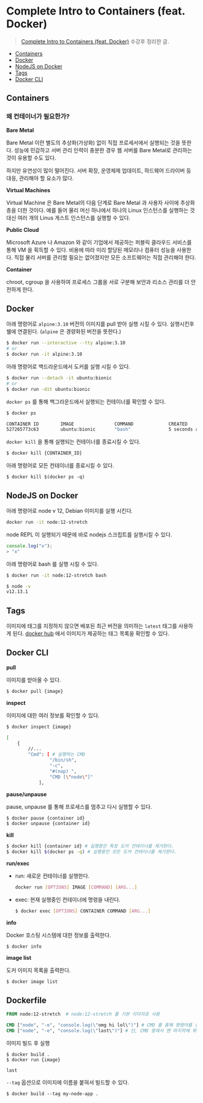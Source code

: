 # Complete Intro to Containers (feat. Docker)

> [Complete Intro to Containers (feat. Docker)](https://frontendmasters.com/courses/complete-intro-containers) 수강후 정리한 글.

- [Containers](#containers)
- [Docker](#docker)
- [NodeJS on Docker](#nodejs-on-docker)
- [Tags](#tags)
- [Docker CLI](#docker-cli)

## Containers

### 왜 컨테이너가 필요한가?

**Bare Metal**

Bare Metal 이란 별도의 추상화(가상화) 없이 직접 프로세서에서 실행되는 것을 뜻한다.
성능에 민감하고 서버 관리 인력이 충분한 경우 웹 서버를 Bare Metal로 관리하는 것이 유용할 수도 있다.

하지만 유연성이 많이 떨어진다. 서버 확장, 운영체제 업데이트, 하드웨어 드라이버 등 대응, 관리해야 할 요소가 많다.

**Virtual Machines**

Virtual Machine 은 Bare Metal의 다음 단계로 Bare Metal 과 사용자 사이에 추상화 층을 더한 것이다.
예를 들어 물리 머신 하나에서 하나의 Linux 인스턴스를 실행하는 것 대신 여러 개의 Linus 게스트 인스턴스를 실행할 수 있다.

**Public Cloud**

Microsoft Azure 나 Amazon 와 같이 기업에서 제공하는 퍼블릭 클라우드 서비스를 통해 VM 을 획득할 수 있다.
비용에 따라 미리 할당된 메모리나 컴퓨터 성능을 사용한다.
직접 물리 서버를 관리할 필요는 없어졌지만 모든 소프트웨어는 직접 관리해야 한다.

**Container**

chroot, cgroup 을 사용하여 프로세스 그룹을 서로 구분해 보안과 리소스 관리를 더 안전하게 한다.

## Docker

아래 명령어로 `alpine:3.10` 버전의 이미지를 pull 받아 실행 시킬 수 있다. 실행시킨후 쉘에 연결된다. (`alpine` 은 경량화된 버전을 뜻한다.)

```bash
$ docker run --interactive --tty alpine:3.10
# or
$ docker run -it alpine:3.10
```

아래 명령어로 백드라운드에서 도커를 실행 시킬 수 있다.

```bash
$ docker run --detach -it ubuntu:bionic
# or
$ docker run -dit ubuntu:bionic
```

`docker ps` 를 통해 백그라운드에서 실행되는 컨테이너를 확인할 수 있다.

```bash
$ docker ps

CONTAINER ID        IMAGE               COMMAND             CREATED             STATUS              PORTS               NAMES
527265773c63        ubuntu:bionic       "bash"              5 seconds ago       Up 5 seconds                            brave_euler
```

`docker kill` 을 통해 실행되는 컨테이너를 종료시킬 수 있다.

```bash
$ docker kill {CONTAINER_ID}
```

아래 명령어로 모든 컨테이너를 종료시킬 수 있다.

```
$ docker kill $(docker ps -q)
```

## NodeJS on Docker

아래 명령어로 node v 12, Debian 이미지를 실행 시킨다.

```bash
docker run -it node:12-stretch
```

node REPL 이 실행되기 때문에 바로 nodejs 스크립트를 실행시킬 수 있다.

```js
console.log("x");
> "x"
```

아래 명령어로 bash 를 실행 시킬 수 있다.

```bash
$ docker run -it node:12-stretch bash

$ node -v
v12.13.1
```

## Tags

이미지에 태그를 지정하지 않으면 배포된 최근 버전을 의미하는 `latest` 태그를 사용하게 된다.
[docker hub](https://hub.docker.com/) 에서 이미지가 제공하는 태그 목록을 확인할 수 있다.

## Docker CLI

**pull**

이미지를 받아올 수 있다.

```bash
$ docker pull {image}
```

**inspect**

이미지에 대한 여러 정보를 확인할 수 있다.

```bash
$ docker inspect {image}

[
    {
        //...
        "Cmd": [ # 실행하는 CMD
                "/bin/sh",
                "-c",
                "#(nop) ",
                "CMD [\"node\"]"
            ],
```

**pause/unpause**

pause, unpause 를 통해 프로세스를 멈추고 다시 실행할 수 있다.

```bash
$ docker pause {container id}
$ docker unpause {container id}
```

**kill**

```bash
$ docker kill {container id} # 실행중인 특정 도커 컨테이너를 제거한다.
$ docker kill $(docker ps -q) # 실행중인 모든 도커 컨테이너를 제거한다.
```

**run/exec**

- run: 새로운 컨테이너를 실행한다.

  ```bash
  docker run [OPTIONS] IMAGE [COMMAND] [ARG...]
  ```

- exec: 현재 실행중인 컨테이너에 명령을 내린다.

  ```bash
  $ docker exec [OPTIONS] CONTAINER COMMAND [ARG...]
  ```

**info**

Docker 호스팅 시스템에 대한 정보를 출력한다.

```
$ docker info
```

**image list**

도커 이미지 목록을 출력한다.

```bash
$ docker image list
```

## Dockerfile

```dockerfile
FROM node:12-stretch  # node:12-stretch 를 기본 이미지로 사용

CMD ["node", "-e", "console.log(\"omg hi lol\")"] # CMD 를 통해 명령어를 실행 가능하다.
CMD ["node", "-e", "console.log(\"last\")"] # 단, CMD 중에서 맨 마지막에 위치한 CMD 만 동작한다. (overwrite)
```

이미지 빌드 후 실행

```
$ docker build .
$ docker run {image}

last
```

`--tag` 옵션으로 이미지에 이름을 붙혀서 빌드할 수 있다.

```
$ docker build --tag my-node-app .
```
